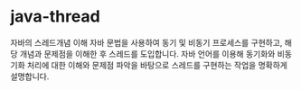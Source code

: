 # java-thread
자바의 스레드개념 이해
자바 문법을 사용하여 동기 및 비동기 프로세스를 구현하고, 해당 개념과 문제점을 이해한 후 스레드를 도입합니다.
자바 언어를 이용해 동기화와 비동기화 처리에 대한 이해와 문제점 파악을 바탕으로 스레드를 구현하는 작업을 명확하게 설명합니다.
